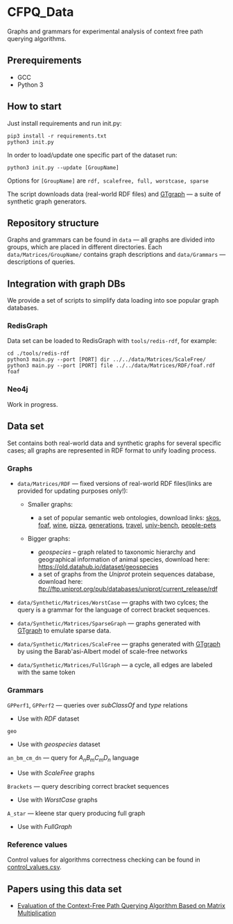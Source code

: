 # CFPQ_Data

Graphs and grammars for experimental analysis of context free path querying algorithms.

## Prerequirements
* GCC
* Python 3

## How to start

Just install requirements and run init.py: 

```
pip3 install -r requirements.txt
python3 init.py
```

In order to load/update one specific part of the dataset run:
```
python3 init.py --update [GroupName]
```
Options for ```[GroupName]``` are ```rdf, scalefree, full, worstcase, sparse```

The script downloads data (real-world RDF files) and [GTgraph](http://www.cse.psu.edu/~kxm85/software/GTgraph/) — a suite of synthetic graph generators.

## Repository structure

Graphs and grammars can be found in  ```data``` — all graphs are divided into groups, which are placed in different directories. Each ```data/Matrices/GroupName/``` contains graph descriptions and ```data/Grammars``` — descriptions of queries. 

## Integration with graph DBs

We provide a set of scripts to simplify data loading into soe popular graph databases.

### RedisGraph

Data set can be loaded to RedisGraph with ```tools/redis-rdf```, for example:
```
cd ./tools/redis-rdf
python3 main.py --port [PORT] dir ../../data/Matrices/ScaleFree/
python3 main.py --port [PORT] file ../../data/Matrices/RDF/foaf.rdf foaf
```

### Neo4j

Work in progress.

## Data set

Set contains both real-world data and synthetic graphs for several specific cases; all graphs are represented in RDF format to unify loading process.

### Graphs

- ```data/Matrices/RDF``` — fixed versions of real-world RDF files(links are provided for updating purposes only!):

   - Smaller graphs:
      - a set of popular semantic web ontologies, download links: [skos](https://www.w3.org/2009/08/skos-reference/skos.rdf), [foaf](http://xmlns.com/foaf/0.1/), [wine](https://www.w3.org/TR/owl-guide/wine.rdf), [pizza](https://protege.stanford.edu/ontologies/pizza/pizza.owl), [generations](http://www.owl-ontologies.com/generations.owl), [travel](https://protege.stanford.edu/ontologies/travel.owl), [univ-bench](http://swat.cse.lehigh.edu/onto/univ-bench.owl), [people-pets](http://owl.man.ac.uk/tutorial/people+pets.rdf)
  
  - Bigger graphs:
    - _geospecies_ – graph related to taxonomic hierarchy and geographical information of animal species, download here: <https://old.datahub.io/dataset/geospecies> 
    - a set of graphs from the _Uniprot_ protein sequences database, download here: <ftp://ftp.uniprot.org/pub/databases/uniprot/current_release/rdf>

- ```data/Synthetic/Matrices/WorstCase``` — graphs with two cylces; the query is a grammar for the language of correct bracket sequences.

- ```data/Synthetic/Matrices/SparseGraph``` — graphs generated with [GTgraph](http://www.cse.psu.edu/~kxm85/software/GTgraph/) to emulate sparse data.

- ```data/Synthetic/Matrices/ScaleFree``` — graphs generated with [GTgraph](http://www.cse.psu.edu/~kxm85/software/GTgraph/) by using the Barab\'asi-Albert model of scale-free networks

- ```data/Synthetic/Matrices/FullGraph``` — a cycle, all edges are labeled with the same token 

### Grammars

```GPPerf1```, ```GPPerf2``` — queries over _subClassOf_ and _type_ relations 
  - Use with _RDF_ dataset

```geo```
  - Use with _geospecies_ dataset

```an_bm_cm_dn``` — query for _A<sub>n</sub>B<sub>m</sub>C<sub>m</sub>D<sub>n</sub>_ language
  - Use with _ScaleFree_ graphs

```Brackets``` — query describing correct bracket sequences
  - Use with _WorstCase_ graphs

```A_star``` — kleene star query producing full graph
  - Use with _FullGraph_

### Reference values

Control values for algorithms correctness checking can be found in [control_values.csv](./control_values.csv).

## Papers using this data set

- [Evaluation of the Context-Free Path Querying Algorithm Based on Matrix Multiplication](https://dl.acm.org/citation.cfm?id=3328503)
